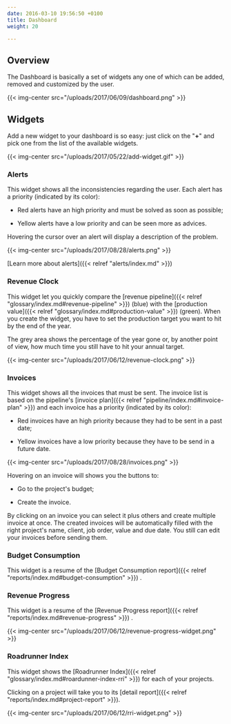 ```yaml
---
date: 2016-03-10 19:56:50 +0100
title: Dashboard
weight: 20

---
```

## Overview

The Dashboard is basically a set of widgets any one of which can be added, removed and customized by the user.

{{< img-center src="/uploads/2017/06/09/dashboard.png" >}}

## Widgets

Add a new widget to your dashboard is so easy: just click on the "**+**" and pick one from the list of the available widgets.

{{< img-center src="/uploads/2017/05/22/add-widget.gif" >}}

### Alerts

This widget shows all the inconsistencies regarding the user. Each alert has a priority (indicated by its color):

* Red alerts have an high priority and must be solved as soon as possible;

* Yellow alerts have a low priority and can be seen more as advices.

Hovering the cursor over an alert will display a description of the problem.

{{< img-center src="/uploads/2017/08/28/alerts.png" >}}

[Learn more about alerts]({{< relref "alerts/index.md" >}})

### Revenue Clock

This widget let you quickly compare the [revenue pipeline]({{< relref "glossary/index.md#revenue-pipeline" >}}) (blue) with the [production value]({{< relref "glossary/index.md#production-value" >}}) (green). When you create the widget, you have to set the production target you want to hit by the end of the year.

The grey area shows the percentage of the year gone or, by another point of view, how much time you still have to hit your annual target.

{{< img-center src="/uploads/2017/06/12/revenue-clock.png" >}}

### Invoices

This widget shows all the invoices that must be sent. The invoice list is based on the pipeline's [invoice plan]({{< relref "pipeline/index.md#invoice-plan" >}}) and each invoice has a priority (indicated by its color):

* Red invoices have an high priority because they had to be sent in a past date;

* Yellow invoices have a low priority because they have to be send in a future date.

{{< img-center src="/uploads/2017/08/28/invoices.png" >}}

Hovering on an invoice will shows you the buttons to:

* Go to the project's budget;

* Create the invoice.

By clicking on an invoice you can select it plus others and create multiple invoice at once. The created invoices will be automatically filled with the right project's name, client, job order, value and due date. You still can edit your invoices before sending them.

### Budget Consumption

This widget is a resume of the [Budget Consumption report]({{< relref "reports/index.md#budget-consumption" >}}) .

### Revenue Progress

This widget is a resume of the [Revenue Progress report]({{< relref "reports/index.md#revenue-progress" >}}) .

{{< img-center src="/uploads/2017/06/12/revenue-progress-widget.png" >}}

### Roadrunner Index

This widget shows the [Roadrunner Index]({{< relref "glossary/index.md#roardunner-index-rri" >}}) for each of your projects.

Clicking on a project will take you to its [detail report]({{< relref "reports/index.md#project-report" >}}).

{{< img-center src="/uploads/2017/06/12/rri-widget.png" >}}